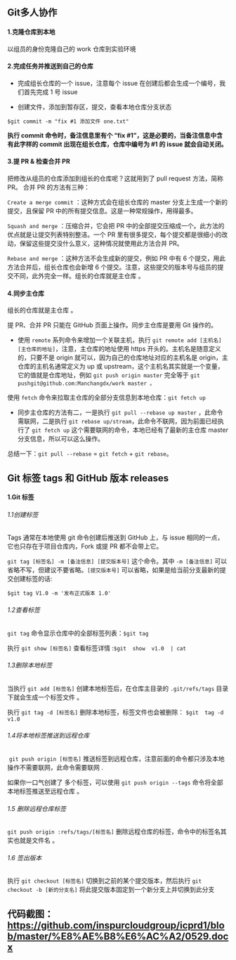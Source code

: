 ## Git多人协作

#### 1.克隆仓库到本地

以组员的身份克隆自己的 work 仓库到实验环境     

#### 2.完成任务并推送到自己的仓库

- 完成组长仓库的一个 issue，注意每个 issue 在创建后都会生成一个编号，我们首先完成 1 号 issue 

- 创建文件，添加到暂存区，提交，查看本地仓库分支状态 

```
$git commit -m "fix #1 添加文件 one.txt"
```

**执行 commit 命令时，备注信息里有个 “fix #1”，这是必要的，当备注信息中含有此字样的 commit 出现在组长仓库，仓库中编号为 #1 的 issue 就会自动关闭。**

#### 3.提 PR & 检查合并 PR

把修改从组员的仓库添加到组长的仓库呢？这就用到了 pull request 方法，简称 PR。 合并 PR 的方法有三种：

`Create a merge commit` ：这种方式会在组长仓库的 master 分支上生成一个新的提交，且保留 PR 中的所有提交信息。这是一种常规操作，用得最多。

`Squash and merge` ：压缩合并，它会把 PR 中的全部提交压缩成一个。此方法的优点就是让提交列表特别整洁。一个 PR 里有很多提交，每个提交都是很细小的改动，保留这些提交没什么意义，这种情况就使用此方法合并 PR。

`Rebase and merge` ：这种方法不会生成新的提交，例如 PR 中有 6 个提交，用此方法合并后，组长仓库也会新增 6 个提交。注意，这些提交的版本号与组员的提交不同，此外完全一样。组长的仓库就是主仓库 。

#### 4.同步主仓库

组长的仓库就是主仓库 。

提 PR、合并 PR 只能在 GitHub 页面上操作。同步主仓库是要用 Git 操作的。 

- 使用 `remote` 系列命令来增加一个关联主机，执行 `git remote add [主机名] [主仓库的地址]`，注意，主仓库的地址使用 https 开头的。主机名是随意定义的，只要不是 origin 就可以，因为自己的仓库地址对应的主机名是 origin，主仓库的主机名通常定义为 up 或 upstream，这个主机名其实就是一个变量，它的值就是仓库地址，例如 `git push origin master` 完全等于 `git pushgit@github.com:Manchangdx/work master 。 ` 

使用 `fetch` 命令来拉取主仓库的全部分支信息到本地仓库：`git fetch up`

- 同步主仓库的方法有二，一是执行 `git pull --rebase up master` ，此命令需联网，二是执行 `git rebase up/stream`，此命令不联网，因为前面已经执行了 `git fetch up` 这个需要联网的命令，本地已经有了最新的主仓库 master 分支信息，所以可以这么操作。

总结一下：`git pull --rebase` = `git fetch` + `git rebase`。 

## Git 标签 tags 和 GitHub 版本 releases

#### 1.Git 标签 

###### 1.1创建标签 

Tags 通常在本地使用 git 命令创建后推送到 GitHub 上，与 issue 相同的一点，它也只存在于项目仓库内，Fork 或提 PR 都不会带上它。 

`git tag [标签名] -m [备注信息] [提交版本号]` 这个命令。其中 `-m [备注信息]` 可以省略不写，但建议不要省略。`[提交版本号]` 可以省略，如果是给当前分支最新的提交创建标签的话:

```
$git tag V1.0 -m '发布正式版本 1.0'
```

###### 1.2查看标签

`git tag` 命令显示仓库中的全部标签列表：`$git tag`

执行 `git show [标签名]` 查看标签详情 :`$git  show  v1.0  | cat`

###### 1.3删除本地标签

当执行 `git add [标签名]` 创建本地标签后，在仓库主目录的 `.git/refs/tags` 目录下就会生成一个标签文件 。

执行 `git tag -d [标签名]` 删除本地标签，标签文件也会被删除： `$git  tag -d  v1.0`

###### 1.4将本地标签推送到远程仓库

 `git push origin [标签名]` 推送标签到远程仓库，注意前面的命令都只涉及本地操作不需要联网，此命令需要联网 .

如果你一口气创建了 多个标签，可以使用 `git push origin --tags` 命令将全部本地标签推送至远程仓库 。

###### 1.5 删除远程仓库标签

`git push origin :refs/tags/[标签名]` 删除远程仓库的标签，命令中的标签名其实也就是文件名 。

###### 1.6 签出版本

执行 `git checkout [标签名]` 切换到之前的某个提交版本，然后执行 `git checkout -b [新的分支名]` 将此提交版本固定到一个新分支上并切换到此分支 

## 代码截图：https://github.com/inspurcloudgroup/icprd1/blob/master/%E8%AE%B8%E6%AC%A2/0529.docx



###### 





 

